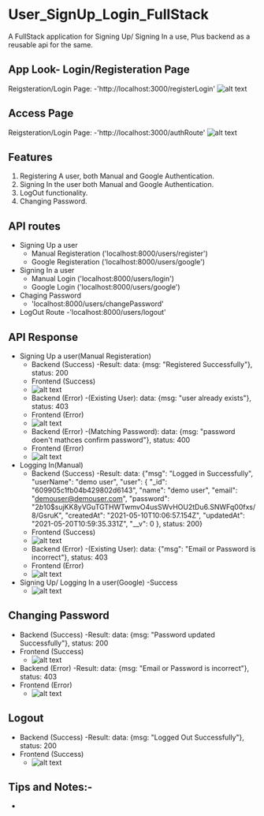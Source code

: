 # User_SignUp_Login_FullStack
 A FullStack application for Signing Up/ Signing In a use, Plus backend as a reusable api for the same.
## App Look- Login/Registeration Page
 Reigsteration/Login Page: -'http://localhost:3000/registerLogin'
![alt text](https://github.com/Chitranshu-9/User_SignUp_Login_FullStack/blob/main/App%20Look.png)
## Access Page
 Reigsteration/Login Page: -'http://localhost:3000/authRoute'
![alt text](https://github.com/Chitranshu-9/User_SignUp_Login_FullStack/blob/main/Access%20Page.png)

## Features
  1. Registering A user, both Manual and Google Authentication.
  2. Signing In the user both Manual and Google Authentication.
  3. LogOut functionality.
  4. Changing Password.

## API routes
  - Signing Up a user
    - Manual Registeration ('localhost:8000/users/register')
    - Google Registeration ('localhost:8000/users/google')
  - Signing In a user
    - Manual Login ('localhost:8000/users/login')
    - Google Login ('localhost:8000/users/google')
  - Chaging Password
    - 'localhost:8000/users/changePassword'
  - LogOut Route
    -'localhost:8000/users/logout'
   
## API Response
 - Signing Up a user(Manual Registeration)
   - Backend (Success)
    -Result: data: {msg: "Registered Successfully"}, status: 200
   - Frontend (Success)
   - ![alt text](https://github.com/Chitranshu-9/User_SignUp_Login_FullStack/blob/main/Successfully%20registering%20user.png)
   - Backend (Error)
     -(Existing User): data: {msg: "user already exists"}, status: 403
    - Frontend (Error)
    - ![alt text](https://github.com/Chitranshu-9/User_SignUp_Login_FullStack/blob/main/SignUp%20error%20for%20existing%20user.png)
   - Backend (Error)
     -(Matching Password): data: {msg: "password doen't mathces confirm password"}, status: 400
    - Frontend (Error)
    - ![alt text](https://github.com/Chitranshu-9/User_SignUp_Login_FullStack/blob/main/Signup%20Error%20for%20confirm%20password.png)
 - Logging In(Manual)
   - Backend (Success)
    -Result: data: {"msg": "Logged in Successfully",
    "userName": "demo user",
    "user": {
        "_id": "609905c1fb04b429802d6143",
        "name": "demo user",
        "email": "demouser@demouser.com",
        "password": "$2b$10$sujKK8yVGuTGTHWTwmvO4usSWvHOU2tDu6.SNWFq00fxs/8/GsruK",
        "createdAt": "2021-05-10T10:06:57.154Z",
        "updatedAt": "2021-05-20T10:59:35.331Z",
        "__v": 0
    }, status: 200}
   - Frontend (Success)
   - ![alt text](https://github.com/Chitranshu-9/User_SignUp_Login_FullStack/blob/main/login%20success.png)
   - Backend (Error)
     -(Existing User): data: {"msg": "Email or Password is incorrect"}, status: 403
    - Frontend (Error)
    - ![alt text](https://github.com/Chitranshu-9/User_SignUp_Login_FullStack/blob/main/login%20error.png)
 - Signing Up/ Logging In a user(Google)
   -Success
   - ![alt text](https://github.com/Chitranshu-9/User_SignUp_Login_FullStack/blob/main/Google%20Login_Registeration%20consent%20screen.png)
## Changing Password
- Backend (Success)
    -Result: data: {msg: "Password updated Successfully"}, status: 200
- Frontend (Success)
   - ![alt text](https://github.com/Chitranshu-9/User_SignUp_Login_FullStack/blob/main/Login%20user%20change%20password%20success.png)
- Backend (Error)
    -Result: data: {msg: "Email or Password is incorrect"}, status: 403
- Frontend (Error)
   - ![alt text](https://github.com/Chitranshu-9/User_SignUp_Login_FullStack/blob/main/password%20change%20error.png)
## Logout
- Backend (Success)
    -Result: data: {msg: "Logged Out Successfully"}, status: 200
- Frontend (Success)
   - ![alt text](https://github.com/Chitranshu-9/User_SignUp_Login_FullStack/blob/main/logout%20Success.png)
## Tips and Notes:-
 - 
